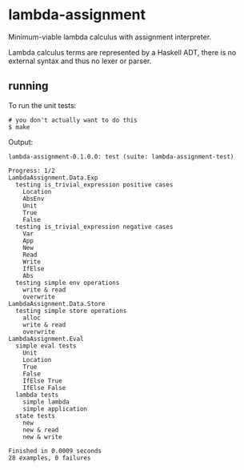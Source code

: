 # lambda-assignment

Minimum-viable lambda calculus with assignment interpreter.

Lambda calculus terms are represented by a Haskell ADT,
there is no external syntax and thus no lexer or parser.

## running

To run the unit tests:

    # you don't actually want to do this
    $ make

Output:

    lambda-assignment-0.1.0.0: test (suite: lambda-assignment-test)

    Progress: 1/2
    LambdaAssignment.Data.Exp
      testing is_trivial_expression positive cases
        Location
        AbsEnv
        Unit
        True
        False
      testing is_trivial_expression negative cases
        Var
        App
        New
        Read
        Write
        IfElse
        Abs
      testing simple env operations
        write & read
        overwrite
    LambdaAssignment.Data.Store
      testing simple store operations
        alloc
        write & read
        overwrite
    LambdaAssignment.Eval
      simple eval tests
        Unit
        Location
        True
        False
        IfElse True
        IfElse False
      lambda tests
        simple lambda
        simple application
      state tests
        new
        new & read
        new & write

    Finished in 0.0009 seconds
    28 examples, 0 failures

